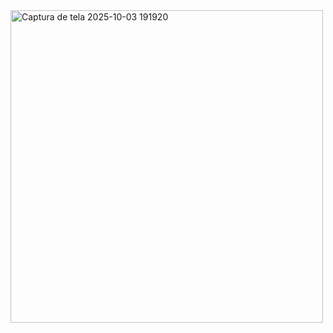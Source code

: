 <img width="500" height="500" alt="Captura de tela 2025-10-03 191920" src="https://github.com/user-attachments/assets/546dc0f1-fb20-4ef7-b7ae-6d3e4e19a2aa" />
